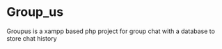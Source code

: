 # Group_us
Groupus is a xampp based php project for group chat with a database to store chat history

